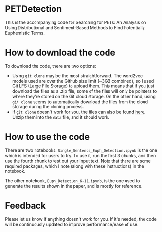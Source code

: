 # PETDetection
This is the accompanying code for Searching for PETs: An Analysis on Using Distributional and Sentiment-Based Methods to Find Potentially Euphemistic Terms.

# How to download the code
To download the code, there are two options:
- Using `git clone` may be the most straightforward. The word2vec models used are over the Github size limit (~3GB combined), so I used Git LFS (Large File Storage) to upload them. This means that if you just download the files as a .zip file, some of the files will only be pointers to where they're stored on the Git cloud storage. On the other hand, using `git clone` seems to automatically download the files from the cloud storage during the cloning process.
- If `git clone` doesn't work for you, the files can also be found [here](https://drive.google.com/drive/folders/1g8vvBNlInExIxd0bbULMVvUiyT9PYlyZ?usp=sharing). Unzip them into the `data` file, and it should work.

# How to use the code
There are two notebooks. `Single_Sentence_Euph_Detection.ipynb` is the one which is intended for users to try. To use it, run the first 3 chunks, and then use the fourth chunk to test out your input text. Note that there are some required packages, which I note (along with these instructions) in the notebook.

The other notebook, `Euph_Detection_6-11.ipynb`, is the one used to generate the results shown in the paper, and is mostly for reference.

# Feedback
Please let us know if anything doesn't work for you. If it's needed, the code will be continuously updated to improve performance/ease of use.
